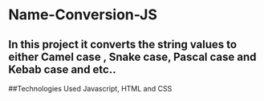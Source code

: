 # Name-Conversion-JS
## In this project it converts the string values to either Camel case , Snake case, Pascal case  and Kebab case and etc..

##Technologies Used Javascript, HTML and CSS
